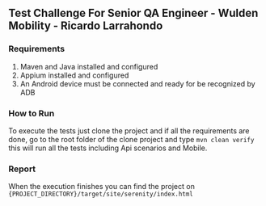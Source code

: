 ## Test Challenge For Senior QA Engineer - Wulden Mobility - Ricardo Larrahondo
### Requirements
1. Maven and Java installed and configured
2. Appium installed and configured
3. An Android device must be connected and ready for be recognized by ADB

### How to Run
To execute the tests just clone the project and if all the requirements are done, go to the root folder of the clone project and type `mvn clean verify` this will run all the tests including Api scenarios and Mobile.
### Report
When the execution finishes you can find the project on `{PROJECT_DIRECTORY}/target/site/serenity/index.html`